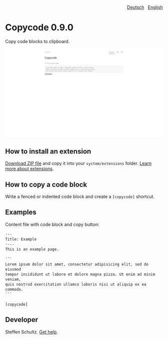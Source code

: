 <p align="right"><a href="README-de.md">Deutsch</a> &nbsp; <a href="README.md">English</a></p>

# Copycode 0.9.0

Copy code blocks to clipboard.

<p align="center"><img src="SCREENSHOT.png" alt="Screenshot"></p>

## How to install an extension

[Download ZIP file](https://github.com/schulle4u/yellow-copycode/archive/refs/heads/main.zip) and copy it into your `system/extensions` folder. [Learn more about extensions](https://github.com/annaesvensson/yellow-update).

## How to copy a code block

Write a fenced or indented code block and create a `[copycode]` shortcut.

## Examples

Content file with code block and copy button:

    ---
    Title: Example
    ----
    This is an example page. 
    
    ```
    Lorem ipsum dolor sit amet, consectetur adipisicing elit, sed do eiusmod 
    tempor incididunt ut labore et dolore magna pizza. Ut enim ad minim veniam, 
    quis nostrud exercitation ullamco laboris nisi ut aliquip ex ea commodo. 
    ```

    [copycode]

## Developer

Steffen Schultz. [Get help](https://datenstrom.se/yellow/help/).
